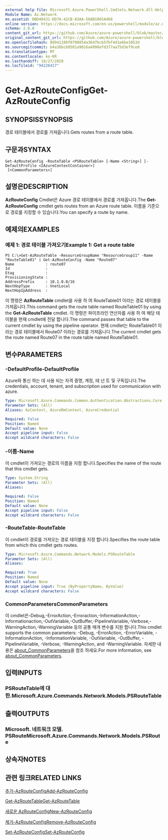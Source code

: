 ```yaml
---
external help file: Microsoft.Azure.PowerShell.Cmdlets.Network.dll-Help.xml
Module Name: Az.Network
ms.assetid: DBD40431-DD7A-42CB-83AA-568B1065A468
online version: https://docs.microsoft.com/en-us/powershell/module/az.network/get-azrouteconfig
schema: 2.0.0
content_git_url: https://github.com/Azure/azure-powershell/blob/master/src/Network/Network/help/Get-AzRouteConfig.md
original_content_git_url: https://github.com/Azure/azure-powershell/blob/master/src/Network/Network/help/Get-AzRouteConfig.md
ms.openlocfilehash: 0d941289f0798854a3647bcb5fbf4d1e6be1053d
ms.sourcegitcommit: b4a38bcb0501a9016a4998efd377aa75d3ef9ce8
ms.translationtype: MT
ms.contentlocale: ko-KR
ms.lasthandoff: 10/27/2020
ms.locfileid: "94226417"
---
```

# <span data-ttu-id="fd3fe-101">Get-AzRouteConfig</span><span class="sxs-lookup"><span data-stu-id="fd3fe-101">Get-AzRouteConfig</span></span>

## <span data-ttu-id="fd3fe-102">SYNOPSIS</span><span class="sxs-lookup"><span data-stu-id="fd3fe-102">SYNOPSIS</span></span>
<span data-ttu-id="fd3fe-103">경로 테이블에서 경로를 가져옵니다.</span><span class="sxs-lookup"><span data-stu-id="fd3fe-103">Gets routes from a route table.</span></span>

## <span data-ttu-id="fd3fe-104">구문과</span><span class="sxs-lookup"><span data-stu-id="fd3fe-104">SYNTAX</span></span>

```
Get-AzRouteConfig -RouteTable <PSRouteTable> [-Name <String>] [-DefaultProfile <IAzureContextContainer>]
 [<CommonParameters>]
```

## <span data-ttu-id="fd3fe-105">설명은</span><span class="sxs-lookup"><span data-stu-id="fd3fe-105">DESCRIPTION</span></span>
<span data-ttu-id="fd3fe-106">**AzRouteConfig** Cmdlet은 Azure 경로 테이블에서 경로를 가져옵니다.</span><span class="sxs-lookup"><span data-stu-id="fd3fe-106">The **Get-AzRouteConfig** cmdlet gets routes from an Azure route table.</span></span>
<span data-ttu-id="fd3fe-107">이름을 기준으로 경로를 지정할 수 있습니다.</span><span class="sxs-lookup"><span data-stu-id="fd3fe-107">You can specify a route by name.</span></span>

## <span data-ttu-id="fd3fe-108">예제의</span><span class="sxs-lookup"><span data-stu-id="fd3fe-108">EXAMPLES</span></span>

### <span data-ttu-id="fd3fe-109">예제 1: 경로 테이블 가져오기</span><span class="sxs-lookup"><span data-stu-id="fd3fe-109">Example 1: Get a route table</span></span>
```
PS C:\>Get-AzRouteTable -ResourceGroupName "ResourceGroup11" -Name "RouteTable01" | Get-AzRouteConfig -Name "Route07"
Name              : route07
Id                : 
Etag              : 
ProvisioningState : 
AddressPrefix     : 10.1.0.0/16
NextHopType       : VnetLocal
NextHopIpAddress  :
```

<span data-ttu-id="fd3fe-110">이 명령은 **AzRouteTable** cmdlet을 사용 하 여 RouteTable01 이라는 경로 테이블을 가져옵니다.</span><span class="sxs-lookup"><span data-stu-id="fd3fe-110">This command gets the route table named RouteTable01 by using the **Get-AzRouteTable** cmdlet.</span></span>
<span data-ttu-id="fd3fe-111">이 명령은 파이프라인 연산자를 사용 하 여 해당 테이블을 현재 cmdlet에 전달 합니다.</span><span class="sxs-lookup"><span data-stu-id="fd3fe-111">The command passes that table to the current cmdlet by using the pipeline operator.</span></span>
<span data-ttu-id="fd3fe-112">현재 cmdlet는 RouteTable01 이라는 경로 테이블에서 Route07 이라는 경로를 가져옵니다.</span><span class="sxs-lookup"><span data-stu-id="fd3fe-112">The current cmdlet gets the route named Route07 in the route table named RouteTable01.</span></span>

## <span data-ttu-id="fd3fe-113">변수</span><span class="sxs-lookup"><span data-stu-id="fd3fe-113">PARAMETERS</span></span>

### <span data-ttu-id="fd3fe-114">-DefaultProfile</span><span class="sxs-lookup"><span data-stu-id="fd3fe-114">-DefaultProfile</span></span>
<span data-ttu-id="fd3fe-115">Azure와 통신 하는 데 사용 되는 자격 증명, 계정, 테 넌 트 및 구독입니다.</span><span class="sxs-lookup"><span data-stu-id="fd3fe-115">The credentials, account, tenant, and subscription used for communication with azure.</span></span>

```yaml
Type: Microsoft.Azure.Commands.Common.Authentication.Abstractions.Core.IAzureContextContainer
Parameter Sets: (All)
Aliases: AzContext, AzureRmContext, AzureCredential

Required: False
Position: Named
Default value: None
Accept pipeline input: False
Accept wildcard characters: False
```

### <span data-ttu-id="fd3fe-116">-이름</span><span class="sxs-lookup"><span data-stu-id="fd3fe-116">-Name</span></span>
<span data-ttu-id="fd3fe-117">이 cmdlet이 가져오는 경로의 이름을 지정 합니다.</span><span class="sxs-lookup"><span data-stu-id="fd3fe-117">Specifies the name of the route that this cmdlet gets.</span></span>

```yaml
Type: System.String
Parameter Sets: (All)
Aliases:

Required: False
Position: Named
Default value: None
Accept pipeline input: False
Accept wildcard characters: False
```

### <span data-ttu-id="fd3fe-118">-RouteTable</span><span class="sxs-lookup"><span data-stu-id="fd3fe-118">-RouteTable</span></span>
<span data-ttu-id="fd3fe-119">이 cmdlet이 경로를 가져오는 경로 테이블을 지정 합니다.</span><span class="sxs-lookup"><span data-stu-id="fd3fe-119">Specifies the route table from which this cmdlet gets routes.</span></span>

```yaml
Type: Microsoft.Azure.Commands.Network.Models.PSRouteTable
Parameter Sets: (All)
Aliases:

Required: True
Position: Named
Default value: None
Accept pipeline input: True (ByPropertyName, ByValue)
Accept wildcard characters: False
```

### <span data-ttu-id="fd3fe-120">CommonParameters</span><span class="sxs-lookup"><span data-stu-id="fd3fe-120">CommonParameters</span></span>
<span data-ttu-id="fd3fe-121">이 cmdlet은-Debug,-ErrorAction,-Erroraction,-InformationAction,-Informationaction,-OutVariable,-OutBuffer,-PipelineVariable,-Verbose,-WarningAction,-WarningVariable 등의 공통 매개 변수를 지원 합니다.</span><span class="sxs-lookup"><span data-stu-id="fd3fe-121">This cmdlet supports the common parameters: -Debug, -ErrorAction, -ErrorVariable, -InformationAction, -InformationVariable, -OutVariable, -OutBuffer, -PipelineVariable, -Verbose, -WarningAction, and -WarningVariable.</span></span> <span data-ttu-id="fd3fe-122">자세한 내용은 [about_CommonParameters](http://go.microsoft.com/fwlink/?LinkID=113216)을 참조 하세요.</span><span class="sxs-lookup"><span data-stu-id="fd3fe-122">For more information, see [about_CommonParameters](http://go.microsoft.com/fwlink/?LinkID=113216).</span></span>

## <span data-ttu-id="fd3fe-123">입력</span><span class="sxs-lookup"><span data-stu-id="fd3fe-123">INPUTS</span></span>

### <span data-ttu-id="fd3fe-124">PSRouteTable에 대 한.</span><span class="sxs-lookup"><span data-stu-id="fd3fe-124">Microsoft.Azure.Commands.Network.Models.PSRouteTable</span></span>

## <span data-ttu-id="fd3fe-125">출력</span><span class="sxs-lookup"><span data-stu-id="fd3fe-125">OUTPUTS</span></span>

### <span data-ttu-id="fd3fe-126">Microsoft. 네트워크 모델. PSRoute</span><span class="sxs-lookup"><span data-stu-id="fd3fe-126">Microsoft.Azure.Commands.Network.Models.PSRoute</span></span>

## <span data-ttu-id="fd3fe-127">상속자</span><span class="sxs-lookup"><span data-stu-id="fd3fe-127">NOTES</span></span>

## <span data-ttu-id="fd3fe-128">관련 링크</span><span class="sxs-lookup"><span data-stu-id="fd3fe-128">RELATED LINKS</span></span>

[<span data-ttu-id="fd3fe-129">추가-AzRouteConfig</span><span class="sxs-lookup"><span data-stu-id="fd3fe-129">Add-AzRouteConfig</span></span>](./Add-AzRouteConfig.md)

[<span data-ttu-id="fd3fe-130">Get-AzRouteTable</span><span class="sxs-lookup"><span data-stu-id="fd3fe-130">Get-AzRouteTable</span></span>](./Get-AzRouteTable.md)

[<span data-ttu-id="fd3fe-131">새로운 AzRouteConfig</span><span class="sxs-lookup"><span data-stu-id="fd3fe-131">New-AzRouteConfig</span></span>](./New-AzRouteConfig.md)

[<span data-ttu-id="fd3fe-132">제거-AzRouteConfig</span><span class="sxs-lookup"><span data-stu-id="fd3fe-132">Remove-AzRouteConfig</span></span>](./Remove-AzRouteConfig.md)

[<span data-ttu-id="fd3fe-133">Set-AzRouteConfig</span><span class="sxs-lookup"><span data-stu-id="fd3fe-133">Set-AzRouteConfig</span></span>](./Set-AzRouteConfig.md)


